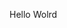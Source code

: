 Hello Wolrd










































































































































































































































































































































































































































































































































































































































































































































































































































































































































































































































































































































































































































































































































































































































































































































































































































































































































































































































































































































































































































































































































































































































































































































































































































































































































































































































































































































































































































































































































































































































































































































































































































































































































































































































































































































































































































































































































































































































































































































































































































































































































































































































































































































































































































































































































































































































































































































































































































































































































































































































































































































































































































































































































































































































































































































































































































































































































